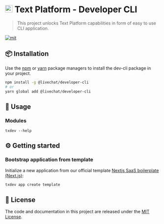# <img src="https://platform.labs.text.com/console/favicon.ico" widht="24px" height="24px" /> Text Platform - Developer CLI

> This project unlocks Text Platform capabilities in form of easy to use CLI application.

[![mit](https://img.shields.io/badge/license-MIT-blue.svg)](https://choosealicense.com/licenses/mit/)

## 📦 Installation

Use the [npm](https://www.npmjs.com/) or [yarn](https://yarnpkg.com/) package managers to install the dev-cli package in your project.

```bash
npm install -g @livechat/developer-cli
# or
yarn global add @livechat/developer-cli
```

## 🚀 Usage

### Modules

```text
txdev --help
```

## ⚙️ Getting started

### Bootstrap application from template

Initialize a new application from our official template [Nextjs SaaS boilerplate (Next.js)](https://github.com/livechat/developer-app-template-saas):

```sh
txdev app create template
```

## 📃 License

The code and documentation in this project are released under the [MIT License](https://choosealicense.com/licenses/mit/).
